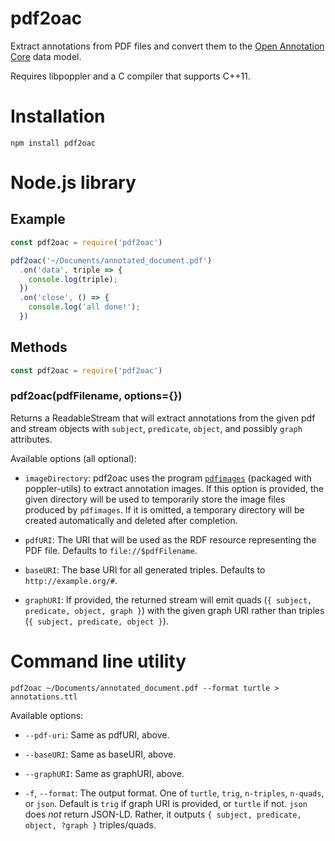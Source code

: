 # pdf2oac

Extract annotations from PDF files and convert them to the [Open Annotation
Core](http://www.openannotation.org/spec/core/) data model.

Requires libpoppler and a C compiler that supports C++11.

# Installation

```
npm install pdf2oac
```

# Node.js library

## Example

```js
const pdf2oac = require('pdf2oac')

pdf2oac('~/Documents/annotated_document.pdf')
  .on('data', triple => {
    console.log(triple);
  })
  .on('close', () => {
    console.log('all done!');
  })
```

## Methods

```js
const pdf2oac = require('pdf2oac')
```

### pdf2oac(pdfFilename, options={})

Returns a ReadableStream that will extract annotations from the given pdf and stream objects with `subject`, `predicate`, `object`, and possibly `graph` attributes.

Available options (all optional):

  * `imageDirectory`: pdf2oac uses the program [`pdfimages`](https://en.wikipedia.org/wiki/Pdfimages) (packaged with poppler-utils) to extract annotation images. If this option is provided, the given directory will be used to temporarily store the image files produced by `pdfimages`. If it is omitted, a temporary directory will be created automatically and deleted after completion.

  * `pdfURI`: The URI that will be used as the RDF resource representing the PDF file. Defaults to `file://$pdfFilename`.

  * `baseURI`: The base URI for all generated triples. Defaults to `http://example.org/#`.

  * `graphURI`: If provided, the returned stream will emit quads (`{ subject, predicate, object, graph }`) with the given graph URI rather than triples (`{ subject, predicate, object }`).


# Command line utility

```
pdf2oac ~/Documents/annotated_document.pdf --format turtle > annotations.ttl
```

Available options:

  * `--pdf-uri`: Same as pdfURI, above.

  * `--baseURI`: Same as baseURI, above.

  * `--graphURI`: Same as graphURI, above.

  * `-f`, `--format`: The output format. One of `turtle`, `trig`, `n-triples`, `n-quads`, or `json`. Default is `trig` if graph URI is provided, or `turtle` if not. `json` does *not* return JSON-LD. Rather, it outputs `{ subject, predicate, object, ?graph }` triples/quads.
